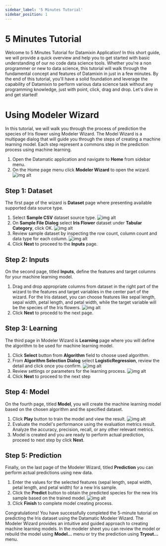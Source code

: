 ```yaml
---
sidebar_label: '5 Minutes Tutorial'
sidebar_position: 1
---
```


# 5 Minutes Tutorial

Welcome to 5 Minutes Tutorial for Datamixin Application! In this short guide, we will provide a quick overview and help you to get started with basic understanding of our no code data science tools. Whether you're a non programmer or new to data science, this tutorial will walk through the fundamental concept and features of Datamixin in just in a few minutes. By the end of this tutorial, you'll have a solid foundation and leverage the capability of Datamixin to perform various data science task without any programming knowledge, just with point, click, drag and drop. Let's dive in and get started!

# Using Modeler Wizard
In this tutorial, we will walk you through the process of prediction the species of Iris flower using Modeler Wizard. The Model Wizard is a multipage dialog that will guide you through the steps of creating a machine learning model. Each step represent a commons step in the prediction process using machine learning.
1. Open the Datamatic application and navigate to **Home** from sidebar menu.
1. On the Home page menu click **Modeler Wizard** to open the wizard.
![img alt](/img/home-highlight-modeler-wizard.png)

## Step 1: Dataset
The first page of the wizard is **Dataset** page where presenting available supported data source type.
1. Select **Sample CSV** dataset source type.
![img alt](/img/modeler-wizard-dataset-init.png)
1. On **Sample File Dialog** select **Iris Flower** dataset under **Tabular Category**, click OK.
![img alt](/img/sample-file-dialog-iris.png)
1. Review sample dataset by inspecting the row count, column count and data type for each column.
![img alt](/img/modeler-wizard-dataset-iris.png)
1. Click **Next** to proceed to the **Inputs** page.

## Step 2: Inputs
On the second page, titled **Inputs**, define the features and target columns for your machine learning model.
1. Drag and drop appropriate columns from dataset in the right part of the wizard to the features and target variables in the center part of the wizard. For the Iris dataset, you can choose features like sepal length, sepal width, petal length, and petal width, while the target variable will be the species of the Iris flowers.
![img alt](/img/modeler-wizard-inputs-filled.png)
1. Click **Next** to procedd to the next page.

## Step 3: Learning
The third page in Modeler Wizard is **Learning** page where you will define the algorithm to be used for machine learning model.
1. Click **Select** button from **Algorithm** field to choose used algorithm.
1. From **Algorithm Selection Dialog** select **LogisticRegression**, review the detail and click once you confirm.
![img alt](/img/algorithm-selection-dialog-select-logistic-regression.png)
1. Review settings or parameters for the learning process.
![img alt](/img/modeler-wizard-learning-filled-logistic-regression.png)
1. Click **Next** to proceed to the next step

## Step 4: Model
On the fourth page, titled **Model**, you will create the machine learning model based on the chosen algorithm and the specified dataset.
1. Click **Play** button to train the model and view the result.
![img alt](/img/modeler-wizard-model-result.png)
1. Evaluate the model's performance using the evaluation metrics result. Analyze the accuracy, precision, recall, or any other relevant metrics.
1. Model is created and you are ready to perform actual prediction, proceed to next step by click **Next**.

## Step 5: Prediction
Finally, on the last page of the Modeler Wizard, titled **Prediction** you can perform actual predictions using new data.
1. Enter the values for the selected features (sepal length, sepal width, petal length, and petal width) for a new Iris sample.
1. Click the **Predict** button to obtain the predicted species for the new Iris sample based on the trained model.
![img alt](/img/modeler-wizard-prediction-result.png)
1. Click **Finish** to complete model creating process.

Congratulations! You have successfully completed the 5-minute tutorial on predicting the Iris dataset using the Datamatic Modeler Wizard. The Modeler Wizard provides an intuitive and guided approach to creating machine learning models. In the modeler sheet you can review the model or rebuild the model using **Model...** menu or try the prediction using **Tryout...** menu.